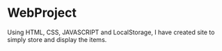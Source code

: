 # WebProject
Using HTML, CSS, JAVASCRIPT and LocalStorage, I have created site to simply store and display the items.
